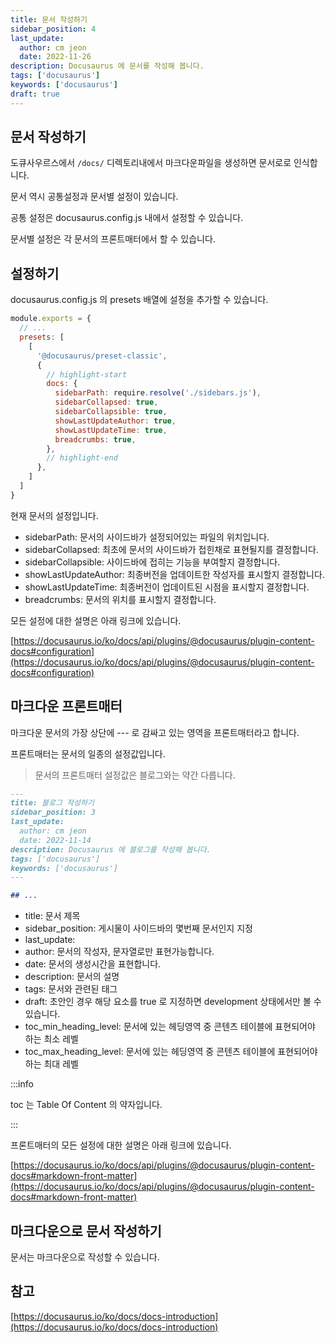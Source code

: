 ```yaml
---
title: 문서 작성하기
sidebar_position: 4
last_update:
  author: cm jeon
  date: 2022-11-26
description: Docusaurus 에 문서를 작성해 봅니다.
tags: ['docusaurus']
keywords: ['docusaurus']
draft: true
---
```


## 문서 작성하기

도큐사우르스에서 `/docs/` 디렉토리내에서 마크다운파일을 생성하면 문서로로 인식합니다.

문서 역시 공통설정과 문서별 설정이 있습니다.

공통 설정은 docusaurus.config.js 내에서 설정할 수 있습니다.

문서별 설정은 각 문서의 프론트매터에서 할 수 있습니다.

## 설정하기

docusaurus.config.js 의 presets 배열에 설정을 추가할 수 있습니다.

```js title="docusaurus.config.js"
module.exports = {
  // ...
  presets: [
    [
      '@docusaurus/preset-classic',
      {
        // highlight-start
        docs: {
          sidebarPath: require.resolve('./sidebars.js'),
          sidebarCollapsed: true,
          sidebarCollapsible: true,
          showLastUpdateAuthor: true,
          showLastUpdateTime: true,
          breadcrumbs: true,
        },
        // highlight-end
      },
    ]
  ]
}
```

현재 문서의 설정입니다.

- sidebarPath: 문서의 사이드바가 설정되어있는 파일의 위치입니다.
- sidebarCollapsed: 최초에 문서의 사이드바가 접힌채로 표현될지를 결정합니다.
- sidebarCollapsible: 사이드바에 접히는 기능을 부여할지 결정합니다. 
- showLastUpdateAuthor: 최종버전을 업데이트한 작성자를 표시할지 결정합니다.
- showLastUpdateTime: 최종버전이 업데이트된 시점을 표시할지 결정합니다.
- breadcrumbs: 문서의 위치를 표시할지 결정합니다.

모든 설정에 대한 설명은 아래 링크에 있습니다.

[https://docusaurus.io/ko/docs/api/plugins/@docusaurus/plugin-content-docs#configuration](https://docusaurus.io/ko/docs/api/plugins/@docusaurus/plugin-content-docs#configuration)

## 마크다운 프론트매터

마크다운 문서의 가장 상단에 --- 로 감싸고 있는 영역을 프론트매터라고 합니다.

프론트매터는 문서의 일종의 설정값입니다.

> 문서의 프론트매터 설정값은 블로그와는 약간 다릅니다.

```markdown
---
title: 블로그 작성하기
sidebar_position: 3
last_update:
  author: cm jeon
  date: 2022-11-14
description: Docusaurus 에 블로그를 작성해 봅니다.
tags: ['docusaurus']
keywords: ['docusaurus']
---

## ...
```

- title: 문서 제목
- sidebar_position: 게시물이 사이드바의 몇번째 문서인지 지정
- last_update: 
- author: 문서의 작성자, 문자열로만 표현가능합니다.
- date: 문서의 생성시간을 표현합니다.
- description: 문서의 설명
- tags: 문서와 관련된 태그
- draft: 초안인 경우 해당 요소를 true 로 지정하면 development 상태에서만 볼 수 있습니다.
- toc_min_heading_level: 문서에 있는 헤딩영역 중 콘텐츠 테이블에 표현되어야 하는 최소 레벨
- toc_max_heading_level: 문서에 있는 헤딩영역 중 콘텐츠 테이블에 표현되어야 하는 최대 레벨

:::info

toc 는 Table Of Content 의 약자입니다.

:::

프론트매터의 모든 설정에 대한 설명은 아래 링크에 있습니다.

[https://docusaurus.io/ko/docs/api/plugins/@docusaurus/plugin-content-docs#markdown-front-matter](https://docusaurus.io/ko/docs/api/plugins/@docusaurus/plugin-content-docs#markdown-front-matter)

## 마크다운으로 문서 작성하기

문서는 마크다운으로 작성할 수 있습니다.

## 참고

[https://docusaurus.io/ko/docs/docs-introduction](https://docusaurus.io/ko/docs/docs-introduction)